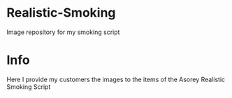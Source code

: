 # Realistic-Smoking
Image repository for my smoking script

# Info
Here I provide my customers the images to the items of the Asorey Realistic Smoking Script
